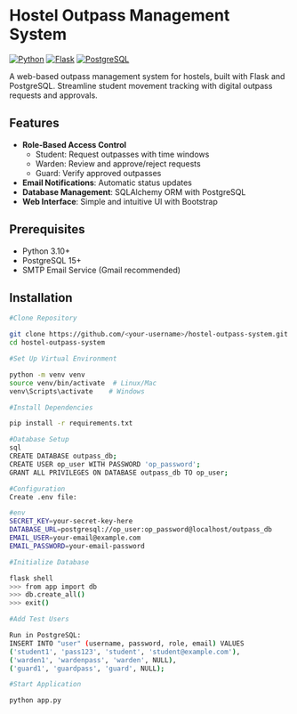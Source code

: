 # Hostel Outpass Management System

[![Python](https://img.shields.io/badge/Python-3.10%2B-blue)](https://www.python.org/)
[![Flask](https://img.shields.io/badge/Flask-2.3.2-green)](https://flask.palletsprojects.com/)
[![PostgreSQL](https://img.shields.io/badge/PostgreSQL-15%2B-blue)](https://www.postgresql.org/)

A web-based outpass management system for hostels, built with Flask and PostgreSQL. Streamline student movement tracking with digital outpass requests and approvals.

## Features

- **Role-Based Access Control**
  - Student: Request outpasses with time windows
  - Warden: Review and approve/reject requests
  - Guard: Verify approved outpasses
- **Email Notifications**: Automatic status updates
- **Database Management**: SQLAlchemy ORM with PostgreSQL
- **Web Interface**: Simple and intuitive UI with Bootstrap

## Prerequisites

- Python 3.10+
- PostgreSQL 15+
- SMTP Email Service (Gmail recommended)

## Installation
```bash
#Clone Repository

git clone https://github.com/<your-username>/hostel-outpass-system.git
cd hostel-outpass-system

#Set Up Virtual Environment

python -m venv venv
source venv/bin/activate  # Linux/Mac
venv\Scripts\activate    # Windows

#Install Dependencies

pip install -r requirements.txt

#Database Setup
sql
CREATE DATABASE outpass_db;
CREATE USER op_user WITH PASSWORD 'op_password';
GRANT ALL PRIVILEGES ON DATABASE outpass_db TO op_user;

#Configuration
Create .env file:

#env
SECRET_KEY=your-secret-key-here
DATABASE_URL=postgresql://op_user:op_password@localhost/outpass_db
EMAIL_USER=your-email@example.com
EMAIL_PASSWORD=your-email-password

#Initialize Database

flask shell
>>> from app import db
>>> db.create_all()
>>> exit()

#Add Test Users

Run in PostgreSQL:
INSERT INTO "user" (username, password, role, email) VALUES
('student1', 'pass123', 'student', 'student@example.com'),
('warden1', 'wardenpass', 'warden', NULL),
('guard1', 'guardpass', 'guard', NULL);

#Start Application

python app.py

